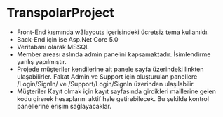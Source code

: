 # TranspolarProject
- Front-End kısmında w3layouts içerisindeki ücretsiz tema kullanıldı.
- Back-End için ise Asp.Net Core 5.0
- Veritabanı olarak MSSQL
- Member areası aslında admin panelini kapsamaktadır. İsimlendirme yanlış yapılmıştır.
- Projede müşteriler kendilerine ait panele sayfa üzerindeki linkten ulaşabilirler. Fakat Admin ve Support için oluşturulan panellere 
/Login/SignIn/ ve /Support/Login/SignIn üzerinden ulaşılabilir.
- Müşteriler Kayıt olmak için kayıt sayfasında girdikleri maillerine gelen kodu girerek hesaplarını aktif hale getirebilecek. Bu şekilde kontrol panellerine erişim sağlayacaklar.
